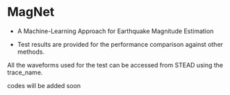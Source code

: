 # MagNet
- A Machine-Learning Approach for Earthquake Magnitude Estimation

- Test results are provided for the performance comparison against other methods.

All the waveforms used for the test can be accessed from STEAD using the trace_name. 



codes will be added soon 
